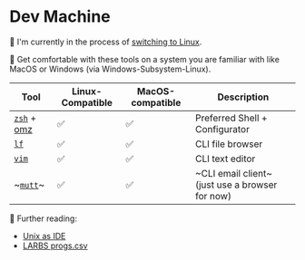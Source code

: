 # Dev Machine

🚧 I'm currently in the process of [switching to Linux](https://github.com/DannyDannyDanny/methodology/issues/5).

🧤 Get comfortable with these tools on a system you are familiar with like MacOS or Windows (via Windows-Subsystem-Linux).


| Tool |Linux-Compatible | MacOS-compatible | Description |
|--- |--- | --- | --- |
| [`zsh`](https://www.zsh.org/) + [omz](https://github.com/ohmyzsh/ohmyzsh) | ✅ |  ✅ | Preferred Shell + Configurator |
| [`lf`](https://github.com/gokcehan/lf) | ✅ |  ✅ | CLI file browser |
| [`vim`](https://github.com/gokcehan/lf) | ✅ |  ✅ | CLI text editor  |
| ~[`mutt`](http://www.mutt.org/)~ | ✅ |  ✅ | ~CLI email client~ (just use a browser for now) |

🔖 Further reading:
* [Unix as IDE](https://blog.sanctum.geek.nz/series/unix-as-ide/)
* [LARBS progs.csv](https://github.com/LukeSmithxyz/LARBS/blob/master/progs.csv)
